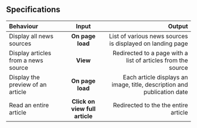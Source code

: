 ## Specifications
| Behaviour | Input | Output |
| :---------------- | :---------------: | ------------------: |
| Display all news sources | **On page load** | List of various news sources is displayed on landing page |
| Display articles from a news source | **View** | Redirected to a page with a list of articles from the source |
| Display the preview of an article | **On page load** | Each article displays an image, title, description and publication date |
| Read an entire article | **Click on view full article** | Redirected to the the entire article |
